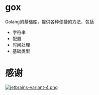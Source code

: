 # gox

Golang的基础库，提供各种便捷的方法，包括

- 字符串
- 配置
- 时间处理
- 基础类型

# 感谢

[![jetbrains-variant-4.png](https://i.loli.net/2019/10/17/Y9QFyz5fCDcLGR8.png)](https://www.jetbrains.com/?from=storezhang/gox)
